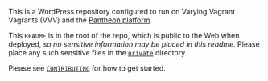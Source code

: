 This is a WordPress repository configured to run on Varying Vagrant Vagrants (VVV) and the [Pantheon platform](https://www.getpantheon.com).

This `README` is in the root of the repo, which is public to the Web when deployed, *so no sensitive information may be placed in this readme*. Please place any such sensitive files in the [`private`](private/) directory.

Please see [`CONTRIBUTING`](private/CONTRIBUTING.md) for how to get started.
